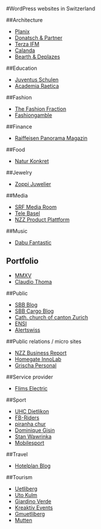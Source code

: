 #WordPress websites in Switzerland

##Architecture
- [Planix](http://planixteam.ch/)
- [Donatsch & Partner](http://www.donatsch.ch/)
- [Terza IFM](http://terzaifm.ch/)
- [Calanda](http://calanda.ch/)
- [Bearth & Deplazes](http://bearth-deplazes.ch/)

##Education
- [Juventus Schulen](http://juventus.ch/)
- [Academia Raetica](http://academiaraetica.ch/)

##Fashion
- [The Fashion Fraction](http://www.thefashionfraction.com/)
- [Fashiongamble](http://www.fashiongamble.net/)

##Finance
- [Raiffeisen Panorama Magazin](http://panorama-magazin.ch/)

##Food
- [Natur Konkret](http://natur-konkret.ch/)

##Jewelry
- [Zoppi Juwelier](http://zoppijuwelier.ch/)

##Media
- [SRF Media Room](http://www.srf.ch/medien/)
- [Tele Basel](https://telebasel.ch/)
- [NZZ Product Plattform](https://abo.nzz.ch/)

##Music
- [Dabu Fantastic](http://dabufantastic.ch/)

## Portfolio
- [MMXV](https://mmxv.io/)
- [Claudio Thoma](https://www.claudiothoma.ch/)

##Public
- [SBB Blog](http://blog.sbb.ch/)
- [SBB Cargo Blog](http://blog.sbbcargo.com/)
- [Cath. church of canton Zurich](http://zh.kath.ch/blog/)
- [ENSI](http://ensi.ch)
- [Alertswiss](https://alertswiss.ch/)

##Public relations / micro sites
- [NZZ Business Report](http://gb.nzz.ch/)
- [Homegate InnoLab](http://innolab.homegate.ch/)
- [Grischa Personal](http://grischapersonal.ch/)

##Service provider
- [Flims Electric](http://www.flimselectric.ch/)

##Sport
- [UHC Dietlikon](http://www.uhcdietlikon.ch/)
- [FB-Riders](http://www.fbriders.ch/)
- [piranha chur](http://www.piranha.ch/)
- [Dominique Gisin](http://dominiquegisin.ch/)
- [Stan Wawrinka](http://www.stanwawrinka.com/)
- [Mobilesport](http://www.mobilesport.ch/)

##Travel
- [Hotelplan Blog](http://blog.hotelplan.ch/)

##Tourism
- [Uetliberg](http://www.uetliberg.ch/)
- [Uto Kulm](http://www.utokulm.ch/)
- [Giardino Verde](http://www.giardino-verde.ch/)
- [Kreaktiv Events](http://www.kreaktiv-events.ch/)
- [Gmuetliberg](http://www.gmuetliberg.ch/)
- [Mutten](http://www.mutten.ch/)
